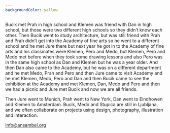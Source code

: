 ```yaml
---
backgroundColor: yellow
---
```


Bucik met Prah in high school and Klemen was friend with Dan in high school, but those were two different high schools so they didn’t know each other. Then Bucik went to study architecture, but was still friend with Prah and Prah didn’t get into the Academy of fine arts so he went to a different school and he met Jure there but next year he got in to the Academy of fine arts and his classmates were Klemen, Pero and Medo, but Klemen, Pero and Medo met before when they took some drawing lessons and also Pero was in the same high school as Dan and Klemen but he was a year older. And then Dan also came to the Academy, but he was on a different department and he met Medo, Prah and Pero and then Jure came to visit Academy and he met Klemen, Medo, Pero and Dan and then Bucik came to see the exhibition at the Academy and met Klemen, Dan, Medo and Pero and then we had a picnic and Jure met Bucik and now we are all friends.

Then Jure went to Munich, Prah went to New York, Dan went to Eindhowen and Klemen to Amsterdam. Bucik, Medo and Stupica are still in Ljubljana, and we often collaborate on projects using design, photography, illustration and interaction.

info@ansambel.org
